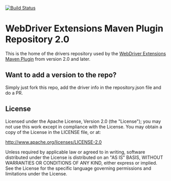 [![Build Status](https://travis-ci.org/webdriverextensions/webdriverextensions-maven-plugin-repository-2.0.png)](https://travis-ci.org/webdriverextensions/webdriverextensions-maven-plugin-repository-2.0)

WebDriver Extensions Maven Plugin Repository 2.0
===================
This is the home of the drivers repository used by the [WebDriver Extensions Maven Plugin](https://github.com/webdriverextensions/webdriverextensions-maven-plugin) from version 2.0 and later.

## Want to add a version to the repo?
Simply just fork this repo, add the driver info in the repository.json file and
do a PR.

## License

Licensed under the Apache License, Version 2.0 (the "License");
you may not use this work except in compliance with the License.
You may obtain a copy of the License in the LICENSE file, or at:

   http://www.apache.org/licenses/LICENSE-2.0

Unless required by applicable law or agreed to in writing, software
distributed under the License is distributed on an "AS IS" BASIS,
WITHOUT WARRANTIES OR CONDITIONS OF ANY KIND, either express or implied.
See the License for the specific language governing permissions and
limitations under the License.

